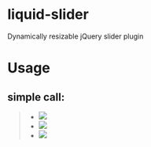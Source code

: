 liquid-slider
=============

Dynamically resizable jQuery slider plugin

Usage
=====

simple call:
------------
><script type="text/javascript">
>    $(document).ready(function() {
>        $("ul#slideshow").liquidSlider();
>    });
></script>
>
><ul>
>    <li><img src="/image1.png" /></li>
>    <li><img src="/image2.png" /></li>
>    <li><img src="/image3.png" /></li>
></ul>
